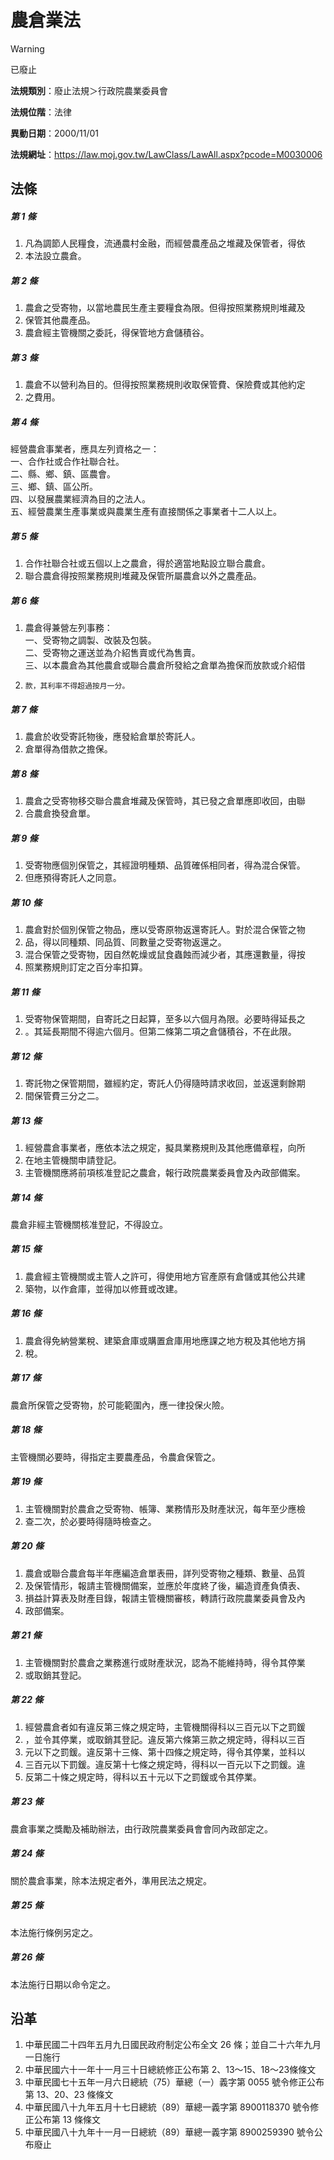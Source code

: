 # 農倉業法


> [!WARNING]
> 已廢止


**法規類別**：廢止法規＞行政院農業委員會

**法規位階**：法律

**異動日期**：2000/11/01  

**法規網址**：https://law.moj.gov.tw/LawClass/LawAll.aspx?pcode=M0030006



## 法條
##### 第 1 條
1. 凡為調節人民糧食，流通農村金融，而經營農產品之堆藏及保管者，得依
1. 本法設立農倉。

##### 第 2 條
1. 農倉之受寄物，以當地農民生產主要糧食為限。但得按照業務規則堆藏及
1. 保管其他農產品。
1. 農倉經主管機關之委託，得保管地方倉儲積谷。

##### 第 3 條
1. 農倉不以營利為目的。但得按照業務規則收取保管費、保險費或其他約定
1. 之費用。

##### 第 4 條
經營農倉事業者，應具左列資格之一：  
一、合作社或合作社聯合社。  
二、縣、鄉、鎮、區農會。  
三、鄉、鎮、區公所。  
四、以發展農業經濟為目的之法人。  
五、經營農業生產事業或與農業生產有直接關係之事業者十二人以上。

##### 第 5 條
1. 合作社聯合社或五個以上之農倉，得於適當地點設立聯合農倉。
1. 聯合農倉得按照業務規則堆藏及保管所屬農倉以外之農產品。

##### 第 6 條
1. 農倉得兼營左列事務：  
一、受寄物之調製、改裝及包裝。  
二、受寄物之運送並為介紹售賣或代為售賣。  
三、以本農倉為其他農倉或聯合農倉所發給之倉單為擔保而放款或介紹借
1.     款，其利率不得超過按月一分。

##### 第 7 條
1. 農倉於收受寄託物後，應發給倉單於寄託人。
1. 倉單得為借款之擔保。

##### 第 8 條
1. 農倉之受寄物移交聯合農倉堆藏及保管時，其已發之倉單應即收回，由聯
1. 合農倉換發倉單。

##### 第 9 條
1. 受寄物應個別保管之，其經證明種類、品質確係相同者，得為混合保管。
1. 但應預得寄託人之同意。

##### 第 10 條
1. 農倉對於個別保管之物品，應以受寄原物返還寄託人。對於混合保管之物
1. 品，得以同種類、同品質、同數量之受寄物返還之。
1. 混合保管之受寄物，因自然乾燥或鼠食蟲蝕而減少者，其應還數量，得按
1. 照業務規則訂定之百分率扣算。

##### 第 11 條
1. 受寄物保管期間，自寄託之日起算，至多以六個月為限。必要時得延長之
1. 。其延長期間不得逾六個月。但第二條第二項之倉儲積谷，不在此限。

##### 第 12 條
1. 寄託物之保管期間，雖經約定，寄託人仍得隨時請求收回，並返還剩餘期
1. 間保管費三分之二。

##### 第 13 條
1. 經營農倉事業者，應依本法之規定，擬具業務規則及其他應備章程，向所
1. 在地主管機關申請登記。
1. 主管機關應將前項核准登記之農倉，報行政院農業委員會及內政部備案。

##### 第 14 條
農倉非經主管機關核准登記，不得設立。

##### 第 15 條
1. 農倉經主管機關或主管人之許可，得使用地方官產原有倉儲或其他公共建
1. 築物，以作倉庫，並得加以修葺或改建。

##### 第 16 條
1. 農倉得免納營業稅、建築倉庫或購置倉庫用地應課之地方稅及其他地方捐
1. 稅。

##### 第 17 條
農倉所保管之受寄物，於可能範圍內，應一律投保火險。

##### 第 18 條
主管機關必要時，得指定主要農產品，令農倉保管之。

##### 第 19 條
1. 主管機關對於農倉之受寄物、帳簿、業務情形及財產狀況，每年至少應檢
1. 查二次，於必要時得隨時檢查之。

##### 第 20 條
1. 農倉或聯合農倉每半年應編造倉單表冊，詳列受寄物之種類、數量、品質
1. 及保管情形，報請主管機關備案，並應於年度終了後，編造資產負債表、
1. 損益計算表及財產目錄，報請主管機關審核，轉請行政院農業委員會及內
1. 政部備案。

##### 第 21 條
1. 主管機關對於農倉之業務進行或財產狀況，認為不能維持時，得令其停業
1. 或取銷其登記。

##### 第 22 條
1. 經營農倉者如有違反第三條之規定時，主管機關得科以三百元以下之罰鍰
1. ，並令其停業，或取銷其登記。違反第六條第三款之規定時，得科以三百
1. 元以下之罰鍰。違反第十三條、第十四條之規定時，得令其停業，並科以
1. 三百元以下罰鍰。違反第十七條之規定時，得科以一百元以下之罰鍰。違
1. 反第二十條之規定時，得科以五十元以下之罰鍰或令其停業。

##### 第 23 條
農倉事業之獎勵及補助辦法，由行政院農業委員會會同內政部定之。

##### 第 24 條
關於農倉事業，除本法規定者外，準用民法之規定。

##### 第 25 條
本法施行條例另定之。

##### 第 26 條
本法施行日期以命令定之。

## 沿革
1. 中華民國二十四年五月九日國民政府制定公布全文 26 條；並自二十六年九月一日施行
1. 中華民國六十一年十一月三十日總統修正公布第 2、13～15、18～23條條文
1. 中華民國七十五年一月六日總統（75）華總（一）義字第 0055 號令修正公布第 13、20、23 條條文
1. 中華民國八十九年五月十七日總統（89）華總一義字第 8900118370 號令修正公布第 13 條條文
1. 中華民國八十九年十一月一日總統（89）華總一義字第 8900259390 號令公布廢止
